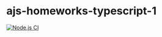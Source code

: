 # ajs-homeworks-typescript-1

[![Node.js CI](https://github.com/O-R-C/ajs-homeworks-typescript-1/actions/workflows/node.js.yml/badge.svg)](https://github.com/O-R-C/ajs-homeworks-typescript-1/actions/workflows/node.js.yml)
